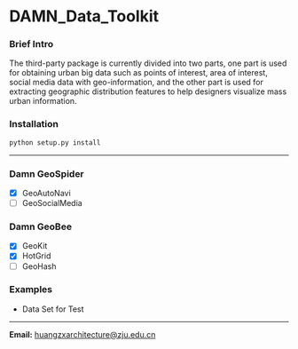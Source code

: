 # DAMN_Data_Toolkit
### Brief Intro
The third-party package is currently divided into two parts, one part is used for obtaining urban big data such as points of interest, area of interest, social media data with geo-information, and the other part is used for extracting geographic distribution features to help designers visualize mass urban information.
### Installation
```python
python setup.py install
```
---
### Damn GeoSpider
- [x] GeoAutoNavi
- [ ] GeoSocialMedia
### Damn GeoBee
- [x] GeoKit
- [x] HotGrid
- [ ] GeoHash
### Examples
- Data Set for Test
---
**Email:** huangzxarchitecture@zju.edu.cn
